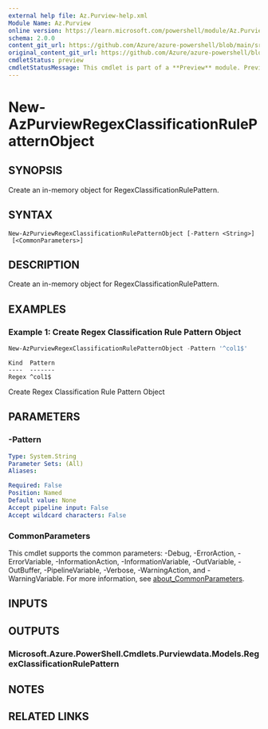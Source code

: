 ```yaml
---
external help file: Az.Purview-help.xml
Module Name: Az.Purview
online version: https://learn.microsoft.com/powershell/module/Az.Purview/new-azpurviewregexclassificationrulepatternobject
schema: 2.0.0
content_git_url: https://github.com/Azure/azure-powershell/blob/main/src/Purview/Purview/help/New-AzPurviewRegexClassificationRulePatternObject.md
original_content_git_url: https://github.com/Azure/azure-powershell/blob/main/src/Purview/Purview/help/New-AzPurviewRegexClassificationRulePatternObject.md
cmdletStatus: preview
cmdletStatusMessage: This cmdlet is part of a **Preview** module. Preview versions aren't recommended for use in production environments. For more information, see https://aka.ms/azps-refstatus.
---
```


# New-AzPurviewRegexClassificationRulePatternObject

## SYNOPSIS
Create an in-memory object for RegexClassificationRulePattern.

## SYNTAX

```
New-AzPurviewRegexClassificationRulePatternObject [-Pattern <String>]
 [<CommonParameters>]
```

## DESCRIPTION
Create an in-memory object for RegexClassificationRulePattern.

## EXAMPLES

### Example 1: Create Regex Classification Rule Pattern Object
```powershell
New-AzPurviewRegexClassificationRulePatternObject -Pattern '^col1$'
```

```output
Kind  Pattern
----  -------
Regex ^col1$
```

Create Regex Classification Rule Pattern Object

## PARAMETERS

### -Pattern

```yaml
Type: System.String
Parameter Sets: (All)
Aliases:

Required: False
Position: Named
Default value: None
Accept pipeline input: False
Accept wildcard characters: False
```

### CommonParameters
This cmdlet supports the common parameters: -Debug, -ErrorAction, -ErrorVariable, -InformationAction, -InformationVariable, -OutVariable, -OutBuffer, -PipelineVariable, -Verbose, -WarningAction, and -WarningVariable. For more information, see [about_CommonParameters](http://go.microsoft.com/fwlink/?LinkID=113216).

## INPUTS

## OUTPUTS

### Microsoft.Azure.PowerShell.Cmdlets.Purviewdata.Models.RegexClassificationRulePattern

## NOTES

## RELATED LINKS
